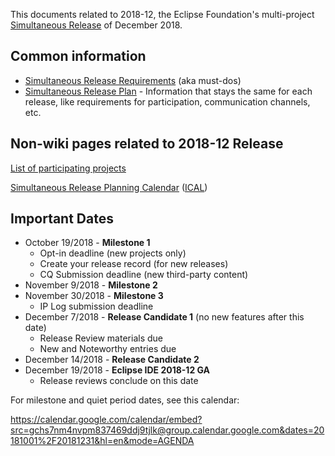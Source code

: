 This documents related to 2018-12, the Eclipse Foundation's
multi-project [Simultaneous Release](../Simultaneous_Release.md) of
December 2018.

## Common information

-   [Simultaneous Release
    Requirements](Simultaneous_Release_Requirements.md)
    (aka must-dos)
-   [Simultaneous Release
    Plan](Simultaneous_Release_Plan.md) - Information
    that stays the same for each release, like requirements for
    participation, communication channels, etc.

## Non-wiki pages related to 2018-12 Release

[List of participating
projects](http://www.eclipse.org/projects/releases/releases.php?release=2018-12)

[Simultaneous Release Planning
Calendar](http://www.google.com/calendar/embed?src=gchs7nm4nvpm837469ddj9tjlk%40group.calendar.google.com&ctz=America/New_York)
([ICAL](http://www.google.com/calendar/ical/gchs7nm4nvpm837469ddj9tjlk%40group.calendar.google.com/public/basic.ics))

## Important Dates

-   October 19/2018 - **Milestone 1**
    -   Opt-in deadline (new projects only)
    -   Create your release record (for new releases)
    -   CQ Submission deadline (new third-party content)
-   November 9/2018 - **Milestone 2**
-   November 30/2018 - **Milestone 3**
    -   IP Log submission deadline
-   December 7/2018 - **Release Candidate 1** (no new features after
    this date)
    -   Release Review materials due
    -   New and Noteworthy entries due
-   December 14/2018 - **Release Candidate 2**
-   December 19/2018 - **Eclipse IDE 2018-12 GA**
    -   Release reviews conclude on this date

For milestone and quiet period dates, see this calendar:

<https://calendar.google.com/calendar/embed?src=gchs7nm4nvpm837469ddj9tjlk@group.calendar.google.com&dates=20181001%2F20181231&hl=en&mode=AGENDA>

<!-- googlecalendar width="600" height="400" title="Planning Council Calendar">gchs7nm4nvpm837469ddj9tjlk@group.calendar.google.com</googlecalendar -->

